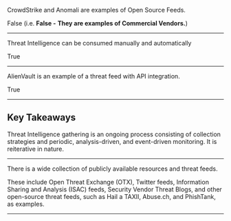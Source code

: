 
CrowdStrike and Anomali are examples of Open Source Feeds.

False (i.e. **False -** **They are examples of Commercial Vendors.**)


<hr>

Threat Intelligence can be consumed manually and automatically

True


<hr>


AlienVault is an example of a threat feed with API integration.

True

<hr>


## Key Takeaways

Threat Intelligence gathering is an ongoing process consisting of collection strategies and periodic, analysis-driven, and event-driven monitoring. It is reiterative in nature.

<hr>


There is a wide collection of publicly available resources and threat feeds.

These include Open Threat Exchange (OTX), Twitter feeds, Information Sharing and Analysis (ISAC) feeds, Security Vendor Threat Blogs, and other open-source threat feeds, such as Hail a TAXII, Abuse.ch, and PhishTank, as examples.

<hr>

